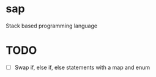# sap
Stack based programming language

# TODO
- [ ] Swap if, else if, else statements with a map and enum
